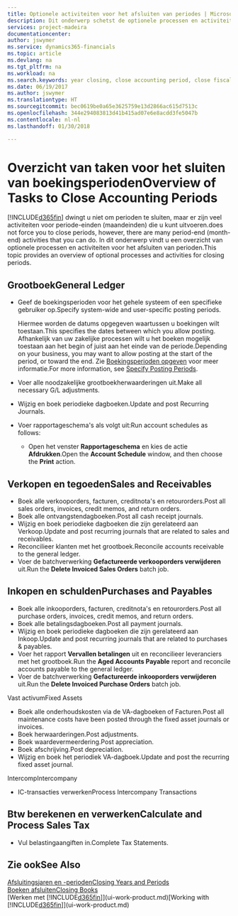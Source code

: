 ```yaml
---
title: Optionele activiteiten voor het afsluiten van periodes | Microsoft Docs
description: Dit onderwerp schetst de optionele processen en activiteiten voor het sluiten van boekingsperioden in Finance and Operations, Business edition.
services: project-madeira
documentationcenter: 
author: jswymer
ms.service: dynamics365-financials
ms.topic: article
ms.devlang: na
ms.tgt_pltfrm: na
ms.workload: na
ms.search.keywords: year closing, close accounting period, close fiscal year, aging, creditor payments, vendor payments
ms.date: 06/19/2017
ms.author: jswymer
ms.translationtype: HT
ms.sourcegitcommit: bec0619be0a65e3625759e13d2866ac615d7513c
ms.openlocfilehash: 344e294083813d41b415ad07e6e8acdd3fe5047b
ms.contentlocale: nl-nl
ms.lasthandoff: 01/30/2018

---
```

# <a name="overview-of-tasks-to-close-accounting-periods"></a><span data-ttu-id="0e9eb-103">Overzicht van taken voor het sluiten van boekingsperioden</span><span class="sxs-lookup"><span data-stu-id="0e9eb-103">Overview of Tasks to Close Accounting Periods</span></span>
[!INCLUDE[d365fin](includes/d365fin_md.md)] <span data-ttu-id="0e9eb-104"> dwingt u niet om perioden te sluiten, maar er zijn veel activiteiten voor periode-einden (maandeinden) die u kunt uitvoeren.</span><span class="sxs-lookup"><span data-stu-id="0e9eb-104">does not force you to close periods, however, there are many period-end (month-end) activities that you can do.</span></span> <span data-ttu-id="0e9eb-105">In dit onderwerp vindt u een overzicht van optionele processen en activiteiten voor het afsluiten van perioden.</span><span class="sxs-lookup"><span data-stu-id="0e9eb-105">This topic provides an overview of optional processes and activities for closing periods.</span></span>  

## <a name="general-ledger"></a><span data-ttu-id="0e9eb-106">Grootboek</span><span class="sxs-lookup"><span data-stu-id="0e9eb-106">General Ledger</span></span>
* <span data-ttu-id="0e9eb-107">Geef de boekingsperioden voor het gehele systeem of een specifieke gebruiker op.</span><span class="sxs-lookup"><span data-stu-id="0e9eb-107">Specify system-wide and user-specific posting periods.</span></span>  

    <span data-ttu-id="0e9eb-108">Hiermee worden de datums opgegeven waartussen u boekingen wilt toestaan.</span><span class="sxs-lookup"><span data-stu-id="0e9eb-108">This specifies the dates between which you allow posting.</span></span> <span data-ttu-id="0e9eb-109">Afhankelijk van uw zakelijke processen wilt u het boeken mogelijk toestaan aan het begin of juist aan het einde van de periode.</span><span class="sxs-lookup"><span data-stu-id="0e9eb-109">Depending on your business, you may want to allow posting at the start of the period, or toward the end.</span></span> <span data-ttu-id="0e9eb-110">Zie [Boekingsperioden opgeven](finance-how-specify-posting-periods.md) voor meer informatie.</span><span class="sxs-lookup"><span data-stu-id="0e9eb-110">For more information, see [Specify Posting Periods](finance-how-specify-posting-periods.md).</span></span>  
* <span data-ttu-id="0e9eb-111">Voer alle noodzakelijke grootboekherwaarderingen uit.</span><span class="sxs-lookup"><span data-stu-id="0e9eb-111">Make all necessary G/L adjustments.</span></span>  
* <span data-ttu-id="0e9eb-112">Wijzig en boek periodieke dagboeken.</span><span class="sxs-lookup"><span data-stu-id="0e9eb-112">Update and post Recurring Journals.</span></span>  
  <!--* Process Consolidations-->
* <span data-ttu-id="0e9eb-113">Voer rapportageschema's als volgt uit:</span><span class="sxs-lookup"><span data-stu-id="0e9eb-113">Run account schedules as follows:</span></span>  
  * <span data-ttu-id="0e9eb-114">Open het venster **Rapportageschema** en kies de actie **Afdrukken**.</span><span class="sxs-lookup"><span data-stu-id="0e9eb-114">Open the **Account Schedule** window, and then choose the **Print** action.</span></span>  

## <a name="sales-and-receivables"></a><span data-ttu-id="0e9eb-115">Verkopen en tegoeden</span><span class="sxs-lookup"><span data-stu-id="0e9eb-115">Sales and Receivables</span></span>
* <span data-ttu-id="0e9eb-116">Boek alle verkooporders, facturen, creditnota's en retourorders.</span><span class="sxs-lookup"><span data-stu-id="0e9eb-116">Post all sales orders, invoices, credit memos, and return orders.</span></span>  
* <span data-ttu-id="0e9eb-117">Boek alle ontvangstendagboeken.</span><span class="sxs-lookup"><span data-stu-id="0e9eb-117">Post all cash receipt journals.</span></span>  
* <span data-ttu-id="0e9eb-118">Wijzig en boek periodieke dagboeken die zijn gerelateerd aan Verkoop.</span><span class="sxs-lookup"><span data-stu-id="0e9eb-118">Update and post recurring journals that are related to sales and receivables.</span></span>  
* <span data-ttu-id="0e9eb-119">Reconcilieer klanten met het grootboek.</span><span class="sxs-lookup"><span data-stu-id="0e9eb-119">Reconcile accounts receivable to the general ledger.</span></span>  
* <span data-ttu-id="0e9eb-120">Voer de batchverwerking **Gefactureerde verkooporders verwijderen** uit.</span><span class="sxs-lookup"><span data-stu-id="0e9eb-120">Run the **Delete Invoiced Sales Orders** batch job.</span></span>  

## <a name="purchases-and-payables"></a><span data-ttu-id="0e9eb-121">Inkopen en schulden</span><span class="sxs-lookup"><span data-stu-id="0e9eb-121">Purchases and Payables</span></span>
* <span data-ttu-id="0e9eb-122">Boek alle inkooporders, facturen, creditnota's en retourorders.</span><span class="sxs-lookup"><span data-stu-id="0e9eb-122">Post all purchase orders, invoices, credit memos, and return orders.</span></span>  
* <span data-ttu-id="0e9eb-123">Boek alle betalingsdagboeken.</span><span class="sxs-lookup"><span data-stu-id="0e9eb-123">Post all payment journals.</span></span>  
* <span data-ttu-id="0e9eb-124">Wijzig en boek periodieke dagboeken die zijn gerelateerd aan Inkoop.</span><span class="sxs-lookup"><span data-stu-id="0e9eb-124">Update and post recurring journals that are related to purchases & payables.</span></span>  
* <span data-ttu-id="0e9eb-125">Voer het rapport **Vervallen betalingen** uit en reconcilieer leveranciers met het grootboek.</span><span class="sxs-lookup"><span data-stu-id="0e9eb-125">Run the **Aged Accounts Payable** report and reconcile accounts payable to the general ledger.</span></span>  
* <span data-ttu-id="0e9eb-126">Voer de batchverwerking **Gefactureerde inkooporders verwijderen** uit.</span><span class="sxs-lookup"><span data-stu-id="0e9eb-126">Run the **Delete Invoiced Purchase Orders** batch job.</span></span>  

<span data-ttu-id="0e9eb-127">Vast activum</span><span class="sxs-lookup"><span data-stu-id="0e9eb-127">Fixed Assets</span></span>
* <span data-ttu-id="0e9eb-128">Boek alle onderhoudskosten via de VA-dagboeken of Facturen.</span><span class="sxs-lookup"><span data-stu-id="0e9eb-128">Post all maintenance costs have been posted through the fixed asset journals or invoices.</span></span>
* <span data-ttu-id="0e9eb-129">Boek herwaarderingen.</span><span class="sxs-lookup"><span data-stu-id="0e9eb-129">Post adjustments.</span></span>
* <span data-ttu-id="0e9eb-130">Boek waardevermeerdering.</span><span class="sxs-lookup"><span data-stu-id="0e9eb-130">Post appreciation.</span></span>
* <span data-ttu-id="0e9eb-131">Boek afschrijving.</span><span class="sxs-lookup"><span data-stu-id="0e9eb-131">Post depreciation.</span></span>
* <span data-ttu-id="0e9eb-132">Wijzig en boek het periodiek VA-dagboek.</span><span class="sxs-lookup"><span data-stu-id="0e9eb-132">Update and post the recurring fixed asset journal.</span></span>

<span data-ttu-id="0e9eb-133">Intercomp</span><span class="sxs-lookup"><span data-stu-id="0e9eb-133">Intercompany</span></span>
* <span data-ttu-id="0e9eb-134">IC-transacties verwerken</span><span class="sxs-lookup"><span data-stu-id="0e9eb-134">Process Intercompany Transactions</span></span>

## <a name="calculate-and-process-sales-tax"></a><span data-ttu-id="0e9eb-135">Btw berekenen en verwerken</span><span class="sxs-lookup"><span data-stu-id="0e9eb-135">Calculate and Process Sales Tax</span></span>
* <span data-ttu-id="0e9eb-136">Vul belastingaangiften in.</span><span class="sxs-lookup"><span data-stu-id="0e9eb-136">Complete Tax Statements.</span></span>  

## <a name="see-also"></a><span data-ttu-id="0e9eb-137">Zie ook</span><span class="sxs-lookup"><span data-stu-id="0e9eb-137">See Also</span></span>
[<span data-ttu-id="0e9eb-138">Afsluitingsjaren en -perioden</span><span class="sxs-lookup"><span data-stu-id="0e9eb-138">Closing Years and Periods</span></span>](year-close-years-periods.md)  
[<span data-ttu-id="0e9eb-139">Boeken afsluiten</span><span class="sxs-lookup"><span data-stu-id="0e9eb-139">Closing Books</span></span>](year-close-books.md)  
<span data-ttu-id="0e9eb-140">[Werken met [!INCLUDE[d365fin](includes/d365fin_md.md)]](ui-work-product.md)</span><span class="sxs-lookup"><span data-stu-id="0e9eb-140">[Working with [!INCLUDE[d365fin](includes/d365fin_md.md)]](ui-work-product.md)</span></span>

